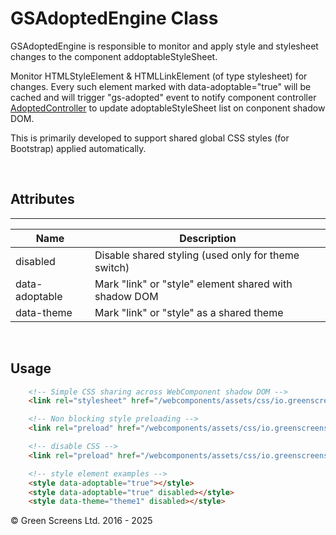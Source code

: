 # GSAdoptedEngine Class
 
 GSAdoptedEngine is responsible to monitor and apply style and stylesheet changes to the component addoptableStyleSheet.
 
Monitor HTMLStyleElement & HTMLLinkElement (of type stylesheet) for changes. Every such element marked with data-adoptable="true" will be cached 
and will trigger "gs-adopted" event to notify component controller [AdoptedController](../controllers/AdoptedController.md) to update
adoptableStyleSheet list on conponent shadow DOM.

This is primarily developed to support shared global CSS styles (for Bootstrap) applied automatically.

<br>
 
## Attributes
---
 
| Name               | Description                                                   |
|--------------------|---------------------------------------------------------------|
| disabled           | Disable shared styling (used only for theme switch)           |
| data-adoptable     | Mark "link" or "style"  element shared with shadow DOM        |
| data-theme         | Mark "link" or "style" as a shared theme                      |
 
<br>

## Usage 

```HTML
    <!-- Simple CSS sharing across WebComponent shadow DOM -->
    <link rel="stylesheet" href="/webcomponents/assets/css/io.greenscreens.bootstrap.css" data-adoptable="true">

    <!-- Non blocking style preloading -->
    <link rel="preload" href="/webcomponents/assets/css/io.greenscreens.bootstrap.css" as="style" data-adoptable="true">

    <!-- disable CSS -->
    <link rel="preload" href="/webcomponents/assets/css/io.greenscreens.bootstrap.css" as="style" data-adoptable="true" disabled>

    <!-- style element examples -->
    <style data-adoptable="true"></style>
    <style data-adoptable="true" disabled></style>
    <style data-theme="theme1" disabled></style>
```


&copy; Green Screens Ltd. 2016 - 2025
